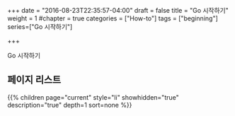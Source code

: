 +++
date = "2016-08-23T22:35:57-04:00"
draft = false
title = "Go 시작하기"
weight = 1
#chapter = true
categories = ["How-to"]
tags = ["beginning"]
series=["Go 시작하기"]

+++

Go 시작하기

## 페이지 리스트

{{% children page="current" style="li" showhidden="true" description="true" depth=1 sort=none %}}
